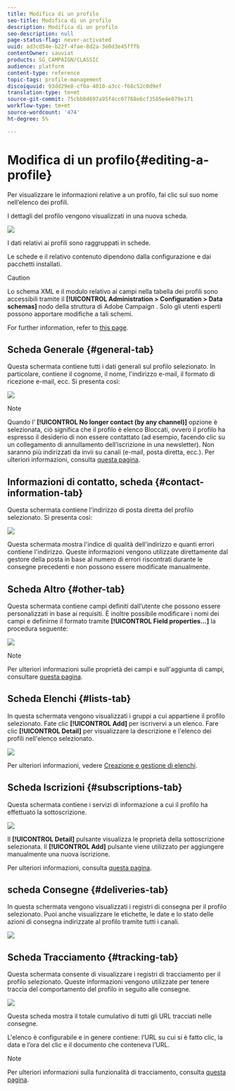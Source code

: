 ```yaml
---
title: Modifica di un profilo
seo-title: Modifica di un profilo
description: Modifica di un profilo
seo-description: null
page-status-flag: never-activated
uuid: ad3cd54e-b22f-4fae-8d2a-3e0d3e45fffb
contentOwner: sauviat
products: SG_CAMPAIGN/CLASSIC
audience: platform
content-type: reference
topic-tags: profile-management
discoiquuid: 93dd29e8-cf0a-4010-a3cc-f68c52c0d9ef
translation-type: tm+mt
source-git-commit: 75cbb8d697a95f4cc07768e6cf3585e4e079e171
workflow-type: tm+mt
source-wordcount: '474'
ht-degree: 5%

---
```



# Modifica di un profilo{#editing-a-profile}

Per visualizzare le informazioni relative a un profilo, fai clic sul suo nome nell’elenco dei profili.

I dettagli del profilo vengono visualizzati in una nuova scheda.

![](assets/s_user_recipient_edit.png)

I dati relativi ai profili sono raggruppati in schede.

Le schede e il relativo contenuto dipendono dalla configurazione e dai pacchetti installati.

>[!CAUTION]
>
>Lo schema XML e il modulo relativo ai campi nella tabella dei profili sono accessibili tramite il **[!UICONTROL Administration > Configuration > Data schemas]** nodo della struttura di Adobe Campaign . Solo gli utenti esperti possono apportare modifiche a tali schemi.
>
>For further information, refer to [this page](../../configuration/using/about-schema-edition.md).

## Scheda Generale {#general-tab}

Questa schermata contiene tutti i dati generali sul profilo selezionato. In particolare, contiene il cognome, il nome, l&#39;indirizzo e-mail, il formato di ricezione e-mail, ecc. Si presenta così:

![](assets/s_ncs_user_profile_general_tab.png)

>[!NOTE]
>
>Quando l’ **[!UICONTROL No longer contact (by any channel)]** opzione è selezionata, ciò significa che il profilo è elenco Bloccati, ovvero il profilo ha espresso il desiderio di non essere contattato (ad esempio, facendo clic su un collegamento di annullamento dell’iscrizione in una newsletter). Non saranno più indirizzati da invii su canali (e-mail, posta diretta, ecc.). Per ulteriori informazioni, consulta [questa pagina](../../delivery/using/understanding-quarantine-management.md).

## Informazioni di contatto, scheda {#contact-information-tab}

Questa schermata contiene l&#39;indirizzo di posta diretta del profilo selezionato. Si presenta così:

![](assets/s_ncs_user_profile_details_tab.png)

Questa schermata mostra l&#39;indice di qualità dell&#39;indirizzo e quanti errori contiene l&#39;indirizzo. Queste informazioni vengono utilizzate direttamente dal gestore della posta in base al numero di errori riscontrati durante le consegne precedenti e non possono essere modificate manualmente.

## Scheda Altro {#other-tab}

Questa schermata contiene campi definiti dall’utente che possono essere personalizzati in base ai requisiti. È inoltre possibile modificare i nomi dei campi e definirne il formato tramite **[!UICONTROL Field properties...]** la procedura seguente:

![](assets/s_ncs_user_profile_others_tab.png)

>[!NOTE]
>
>Per ulteriori informazioni sulle proprietà dei campi e sull&#39;aggiunta di campi, consultare [questa pagina](../../configuration/using/new-field-wizard.md).

## Scheda Elenchi {#lists-tab}

In questa schermata vengono visualizzati i gruppi a cui appartiene il profilo selezionato. Fate clic **[!UICONTROL Add]** per iscrivervi a un elenco. Fare clic **[!UICONTROL Detail]** per visualizzare la descrizione e l&#39;elenco dei profili nell&#39;elenco selezionato.

![](assets/s_ncs_user_profile_groups_tab_details.png)

Per ulteriori informazioni, vedere [Creazione e gestione di elenchi](../../platform/using/creating-and-managing-lists.md).

## Scheda Iscrizioni {#subscriptions-tab}

Questa schermata contiene i servizi di informazione a cui il profilo ha effettuato la sottoscrizione.

![](assets/s_ncs_user_profile_subscript_tab_details.png)

Il **[!UICONTROL Detail]** pulsante visualizza le proprietà della sottoscrizione selezionata. Il **[!UICONTROL Add]** pulsante viene utilizzato per aggiungere manualmente una nuova iscrizione.

Per ulteriori informazioni, consulta [questa pagina](../../delivery/using/managing-subscriptions.md).

## scheda Consegne {#deliveries-tab}

In questa schermata vengono visualizzati i registri di consegna per il profilo selezionato. Puoi anche visualizzare le etichette, le date e lo stato delle azioni di consegna indirizzate al profilo tramite tutti i canali.

![](assets/s_ncs_user_profile_delivery_tab.png)

## Scheda Tracciamento {#tracking-tab}

Questa schermata consente di visualizzare i registri di tracciamento per il profilo selezionato. Queste informazioni vengono utilizzate per tenere traccia del comportamento del profilo in seguito alle consegne.

![](assets/s_ncs_user_profile_tracking_tab.png)

Questa scheda mostra il totale cumulativo di tutti gli URL tracciati nelle consegne.

L&#39;elenco è configurabile e in genere contiene: l’URL su cui si è fatto clic, la data e l’ora del clic e il documento che conteneva l’URL.

>[!NOTE]
>
>Per ulteriori informazioni sulla funzionalità di tracciamento, consulta [questa pagina](../../delivery/using/monitoring-a-delivery.md).

